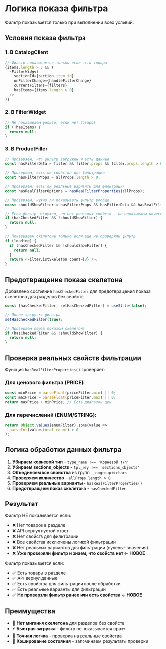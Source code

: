 # Логика показа фильтра

Фильтр показывается только при выполнении всех условий:

## Условия показа фильтра

### 1. В CatalogClient

```typescript
// Фильтр показывается только если есть товары
{items.length > 0 && (
  <FilterWidget
    sectionId={section.item_id}
    onFilterChange={handleFilterChange}
    currentFilters={filters}
    hasItems={items.length > 0}
  />
)}
```

### 2. В FilterWidget

```typescript
// Не показываем фильтр, если нет товаров
if (!hasItems) {
  return null;
}
```

### 3. В ProductFilter

```typescript
// Проверяем, что фильтр загружен и есть данные
const hasFilterData = filter && filter.props && filter.props.length > 0;

// Проверяем, есть ли свойства для фильтрации
const hasFilterProps = allProps.length > 0;

// Проверяем, есть ли реальные варианты для фильтрации
const hasRealFilterOptions = hasRealFilterProperties(allProps);

// Проверяем, нужно ли показывать фильтр вообще
const shouldShowFilter = hasFilterProps && hasFilterData && hasRealFilterOptions;

// Если фильтр загружен, но нет реальных свойств - не показываем ничего
if (hasCheckedFilter && !shouldShowFilter) {
  return null;
}

// Показываем скелетоны только если еще не проверяли фильтр
if (loading) {
  if (hasCheckedFilter && !shouldShowFilter) {
    return null;
  }
  return <FilterListSkeleton count={8} />;
}
```

## Предотвращение показа скелетона

Добавлено состояние `hasCheckedFilter` для предотвращения показа скелетона для разделов без свойств:

```typescript
const [hasCheckedFilter, setHasCheckedFilter] = useState(false);

// После загрузки фильтра
setHasCheckedFilter(true);

// Проверяем перед показом скелетона
if (hasCheckedFilter && !shouldShowFilter) {
  return null;
}
```

## Проверка реальных свойств фильтрации

Функция `hasRealFilterProperties()` проверяет:

### Для ценового фильтра (PRICE):

```typescript
const minPrice = parseFloat(priceFilter.min) || 0;
const maxPrice = parseFloat(priceFilter.max) || 0;
return maxPrice > minPrice; // Есть диапазон цен
```

### Для перечислений (ENUM/STRING):

```typescript
return Object.values(enumFilter).some(value =>
  parseInt(value.total_count) > 0
);
```

## Логика обработки данных фильтра

1. **Убираем корневой тип** - `type_name !== 'Корневой тип'`
2. **Убираем sections_objects** - `tpl_key !== 'sections_objects'`
3. **Объединяем все свойства** из групп `__nogroup` и `chars`
4. **Проверяем количество** - `allProps.length > 0`
5. **Проверяем реальные варианты** - `hasRealFilterProperties()`
6. **Предотвращаем показ скелетона** - `hasCheckedFilter`

## Результат

Фильтр НЕ показывается если:

- ❌ Нет товаров в разделе
- ❌ API вернул пустой ответ
- ❌ Нет свойств для фильтрации
- ❌ Все свойства исключены логикой фильтрации
- ❌ Нет реальных вариантов для фильтрации (нулевые значения)
- ❌ **Уже проверяли фильтр и знаем, что свойств нет** ← **НОВОЕ**

Фильтр показывается если:

- ✅ Есть товары в разделе
- ✅ API вернул данные
- ✅ Есть свойства для фильтрации после обработки
- ✅ Есть реальные варианты для фильтрации
- ✅ **Не проверяли фильтр ранее или есть свойства** ← **НОВОЕ**

## Преимущества

- 🚫 **Нет мигания скелетона** для разделов без свойств
- ⚡ **Быстрая загрузка** - фильтр не показывается сразу
- 🎯 **Точная логика** - проверка на реальные свойства
- 🔄 **Кэширование состояния** - запоминаем результаты проверки
